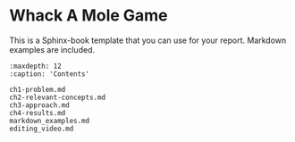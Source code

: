 # Whack A Mole Game

This is a Sphinx-book template that you can use for your report. Markdown examples are included.

```{toctree}
:maxdepth: 12
:caption: 'Contents'

ch1-problem.md
ch2-relevant-concepts.md
ch3-approach.md
ch4-results.md
markdown_examples.md
editing_video.md
```

